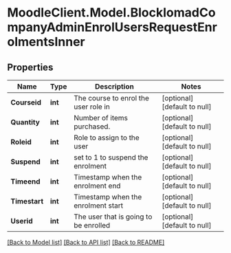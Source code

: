 # MoodleClient.Model.BlockIomadCompanyAdminEnrolUsersRequestEnrolmentsInner

## Properties

Name | Type | Description | Notes
------------ | ------------- | ------------- | -------------
**Courseid** | **int** | The course to enrol the user role in | [optional] [default to null]
**Quantity** | **int** | Number of items purchased. | [optional] [default to null]
**Roleid** | **int** | Role to assign to the user | [optional] [default to null]
**Suspend** | **int** | set to 1 to suspend the enrolment | [optional] [default to null]
**Timeend** | **int** | Timestamp when the enrolment end | [optional] [default to null]
**Timestart** | **int** | Timestamp when the enrolment start | [optional] [default to null]
**Userid** | **int** | The user that is going to be enrolled | [optional] [default to null]

[[Back to Model list]](../README.md#documentation-for-models) [[Back to API list]](../README.md#documentation-for-api-endpoints) [[Back to README]](../README.md)

